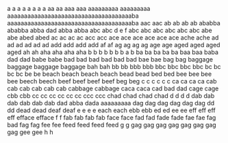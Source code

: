 a a
a a
a a
a a
aa aa
aaa aaa
aaaaaaaaa aaaaaaaaa
aaaaaaaaaaaaaaaaaaaaaaaaaaaaaaaaaaaaaba aaaaaaaaaaaaaaaaaaaaaaaaaaaaaaaaaaaaaba
aac aac
ab ab
ab ab
ababba ababba
abba dad
abba abba
abc abc d e f
abc abc
abc abc
abc abc
abe abe
abed abed
ac ac
ac ac
acc acc
ace ace
ace ace
ace ace
ache ache
ad ad
ad ad
ad ad
add add
add add
af af
ag ag
ag ag
age age
aged aged
aged aged
ah ah
aha aha
aha aha
b b
b b
b b
b a b
ba ba
ba ba ba
baa baa
baba dad dad
babe babe
bad bad
bad bad
bad bad
bae bae
bag bag
baggage baggage
baggage baggage
bah bah
bb bb
bbb bbb
bbc bbc
bbc bbc
bc bc
bc bc
be be
beach beach
beach beach
bead bead
bed bed
bee bee
bee bee
beech beech
beef beef
beef beef
beg beg
c c
c c
c c
ca ca
ca ca
cab cab
cab cab
cab cab
cabbage cabbage
caca caca
cad bad dad
cage cage
cbb cbb
cc cc
cc cc
cc cc
ccc ccc
chad chad
chad chad
d d
d d
dab dab
dab dab
dab dab
dad abba
dada aaaaaaaaa
dag dag
dag dag
dag dag
dd dd
dead dead
deaf deaf
e e
e e
each each
ebb ebb
ed ed
ee ee
eff eff
eff eff
efface efface
f f
fab fab
fab fab
face face
fad fad
fade fade
fae fae
fag bad
fag fag
fee fee
feed feed
feed feed
g g
gag gag
gag gag
gag gag
gag gag
gee gee
h h
